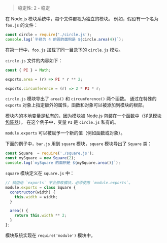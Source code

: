 
<!--introduced_in=v0.10.0-->

> 稳定性: 2 - 稳定

<!--name=module-->

在 Node.js 模块系统中，每个文件都视为独立的模块。
例如，假设有一个名为 `foo.js` 的文件：

```js
const circle = require('./circle.js');
console.log(`半径为 4 的圆的面积是 ${circle.area(4)}`);
```

在第一行中，`foo.js` 加载了同一目录下的 `circle.js` 模块。

`circle.js` 文件的内容如下：

```js
const { PI } = Math;

exports.area = (r) => PI * r ** 2;

exports.circumference = (r) => 2 * PI * r;
```

`circle.js` 模块导出了 `area()` 和 `circumference()` 两个函数。
通过在特殊的 `exports` 对象上指定额外的属性，函数和对象可以被添加到模块的根部。

模块内的本地变量是私有的，因为模块被 Node.js 包装在一个函数中（详见[模块包装器](#modules_the_module_wrapper)）。
在这个例子中，变量 `PI` 是 `circle.js` 私有的。

`module.exports` 可以被赋予一个新的值（例如函数或对象）。

下面的例子中，`bar.js` 用到 `square` 模块，`square` 模块导出了 `Square` 类：

```js
const Square  = require('./square.js');
const mySquare = new Square(2);
console.log(`mySquare 的面积是 ${mySquare.area()}`);
```

`square` 模块定义在 `square.js` 中：

```js
// 赋值给 `exports` 不会修改模块，必须使用 `module.exports`。
module.exports = class Square {
  constructor(width) {
    this.width = width;
  }

  area() {
    return this.width ** 2;
  }
};
```

模块系统实现在 `require('module')` 模块中。

